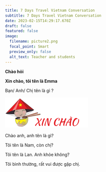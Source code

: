 ```yaml
---
title: 7 Days Travel Vietnam Conversation
subtitle: 7 Days Travel Vietnam Conversation
date: 2023-02-15T14:29:17.670Z
draft: false
featured: false
image:
  filename: picture2.png
  focal_point: Smart
  preview_only: false
  alt_text: Teacher and students
---
```

**Chào hỏi**

**Xin chào, tôi tên là Emma**

Bạn/ Anh/ Chị tên là gì ? 

![](non_la_xin_chao.png)

C﻿hào anh, anh tên là gì?

T﻿ôi tên là Nam, còn chị?

T﻿ôi tên là Lan. Anh khỏe không?

T﻿ôi bình thường, rất vui được gặp chị.